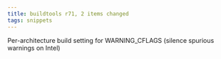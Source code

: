 ```yaml
---
title: buildtools r71, 2 items changed
tags: snippets
---
```


Per-architecture build setting for WARNING\_CFLAGS (silence spurious warnings on Intel)
